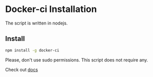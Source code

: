 # Docker-ci Installation


The script is written in nodejs.

## Install

```bash
npm install -g docker-ci
```

Please, don't use sudo permissions. This script does not require any.

Check out [docs](http://docker-ci.org/documentation)
